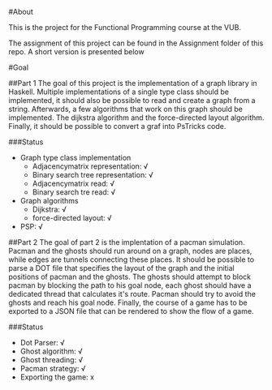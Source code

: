 #About

This is the project for the Functional Programming course at the VUB.

The assignment of this project can be found in the Assignment folder of this repo. A short version is presented below

#Goal

##Part 1
The goal of this project is the implementation of a graph library in Haskell. Multiple implementations of a single type class should be implemented, it should also be possible to read and create a graph from a string. Afterwards, a few algorithms that work on this graph should be implemented. The dijkstra algorithm and the force-directed layout algorithm.
Finally, it should be possible to convert a graf into PsTricks code.

###Status

* Graph type class implementation
	* Adjacencymatrix representation: √
	* Binary search tree representation: √
	* Adjacencymatrix read: √
	* Binary search tre read: √
* Graph algorithms
	* Dijkstra: √
	* force-directed layout: √
* PSP: √

##Part 2
The goal of part 2 is the implentation of a pacman simulation. Pacman and the ghosts should run around on a graph, nodes are places, while edges are tunnels connecting these places. It should be possible to parse a DOT file that specifies the layout of the graph and the initial positions of pacman and the ghosts.
The ghosts should attempt to block pacman by blocking the path to his goal node, each ghost should have a dedicated thread that calculates it's route. Pacman should try to avoid the ghosts and reach his goal node.
Finally, the course of a game has to be exported to a JSON file that can be rendered to show the flow of a game.

###Status

* Dot Parser: √
* Ghost algorithm: √
* Ghost threading: √
* Pacman strategy: √
* Exporting the game: x